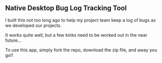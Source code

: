 ## Native Desktop Bug Log Tracking Tool

I built this not too long ago to help my project team keep a log of bugs as we developed our projects.

It works quite well, but a few kinks need to be worked out in the near future...

To use this app, simply fork the repo, download the zip file, and away you go!!
